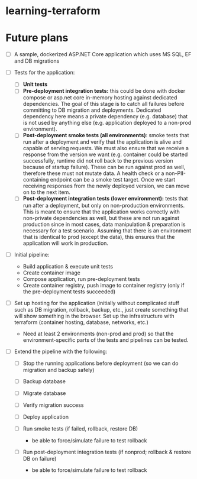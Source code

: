 # learning-terraform

# Future plans

* [ ] A sample, dockerized ASP.NET Core application which uses MS SQL, EF and DB migrations
* [ ] Tests for the application:

  * [ ] __Unit tests__
  * [ ] __Pre-deployment integration tests:__ this could be done with docker compose or asp.net core in-memory hosting against dedicated dependencies. The goal of this stage is to catch all failures before committing to DB migration and deployments. Dedicated dependency here means a private dependency (e.g. database) that is not used by anything else (e.g. application deployed to a non-prod environment).
  * [ ] __Post-deployment smoke tests (all environments)__: smoke tests that run after a deployment and verify that the application is alive and capable of serving requests. We must also ensure that we receive a response from the version we want (e.g. container could be started successfully, runtime did not roll back to the previous version because of startup failure). These can be run against prod as well, therefore these must not mutate data. A health check or a non-PII-containing endpoint can be a smoke test target. Once we start receiving responses from the newly deployed version, we can move on to the next item.
  * [ ] __Post-deployment integration tests (lower environment):__ tests that run after a deployment, but only on non-production environments. This is meant to ensure that the application works correctly with non-private dependencies as well, but these are not run against production since in most cases, data manipulation & preparation is necessary for a test scenario. Assuming that there is an environment that is identical to prod (except the data), this ensures that the application will work in production.

* [ ] Initial pipeline:
  
  * Build application & execute unit tests
  * Create container image
  * Compose application, run pre-deployment tests
  * Create container registry, push image to container registry (only if the pre-deployment tests succeeded)

* [ ] Set up hosting for the application (initially without complicated stuff such as DB migration, rollback, backup, etc., just create something that will show something in the browser. Set up the infrastructure with terraform (container hosting, database, networks, etc.)

  * Need at least 2 environments (non-prod and prod) so that the environment-specific parts of the tests and pipelines can be tested.

* [ ] Extend the pipeline with the following:

  * [ ] Stop the running applications before deployment (so we can do migration and backup safely)
  * [ ] Backup database
  * [ ] Migrate database
  * [ ] Verify migration success
  * [ ] Deploy application
  * [ ] Run smoke tests (if failed, rollback, restore DB)

    * be able to force/simulate failure to test rollback

  * [ ] Run post-deployment integration tests (if nonprod; rollback & restore DB on failure)

    * be able to force/simulate failure to test rollback
